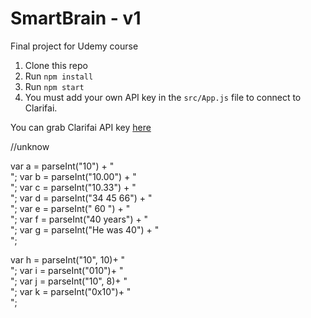 # SmartBrain - v1
Final project for Udemy course

1. Clone this repo
2. Run `npm install`
3. Run `npm start`
4. You must add your own API key in the `src/App.js` file to connect to Clarifai.

You can grab Clarifai API key [here](https://www.clarifai.com/)


//unknow

var a = parseInt("10") + "<br>";
var b = parseInt("10.00") + "<br>";
var c = parseInt("10.33") + "<br>";
var d = parseInt("34 45 66") + "<br>";
var e = parseInt(" 60 ") + "<br>";
var f = parseInt("40 years") + "<br>";
var g = parseInt("He was 40") + "<br>";

var h = parseInt("10", 10)+ "<br>";
var i = parseInt("010")+ "<br>";
var j = parseInt("10", 8)+ "<br>";
var k = parseInt("0x10")+ "<br>";
